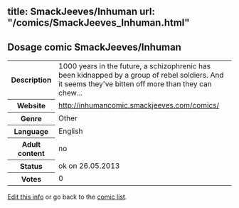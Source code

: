 title: SmackJeeves/Inhuman
url: "/comics/SmackJeeves_Inhuman.html"
---
Dosage comic SmackJeeves/Inhuman
-----------------------------------------

<p id="msg"></p>
<script type="text/javascript">
if (window.location.search === '?edit_info_mail=sent_ok') {
  var elem = document.getElementById("msg");
  elem.innerHTML = 'Edited information sucessfully sent for review, which is usually done daily. Thanks!';
  elem.className = 'ok';
}
</script>
<table class="comicinfo">
<tr>
<th>Description</th><td>1000 years in the future, a schizophrenic has been kidnapped by a group of rebel soldiers. And it seems they've bitten off more than they can chew...</td>
</tr>
<tr>
<th>Website</th><td><a href="http://inhumancomic.smackjeeves.com/comics/">http://inhumancomic.smackjeeves.com/comics/</a></td>
</tr>
<tr>
<th>Genre</th><td>Other</td>
</tr>
<tr>
<th>Language</th><td>English</td>
</tr>
<tr>
<th>Adult content</th><td>no</td>
</tr>
<tr>
<th>Status</th><td>ok on 26.05.2013</td>
</tr>
<tr>
<th>Votes</th><td>0</td>
</tr>
</table>

[Edit this info](SmackJeeves_Inhuman_edit.html) or go back to the [comic list](../comic-index.html).
